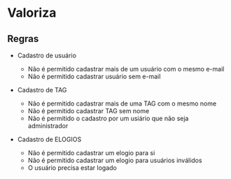 # Valoriza

## Regras
 
 - Cadastro de usuário
    - Não é permitido cadastrar mais de um usuário com o mesmo e-mail
    - Não é permitido cadastrar usuário sem e-mail


- Cadastro de TAG
    - Não é permitido cadastrar mais de uma TAG com o mesmo nome
    - Não é permitido cadastrar TAG sem nome
    - Não é permitido o cadastro por um usiário que não seja administrador


- Cadastro de ELOGIOS
    - Não é permitido cadastrar um elogio para si
    - Não é permitido cadastrar um elogio para usuários inválidos
    - O usuário precisa estar logado
